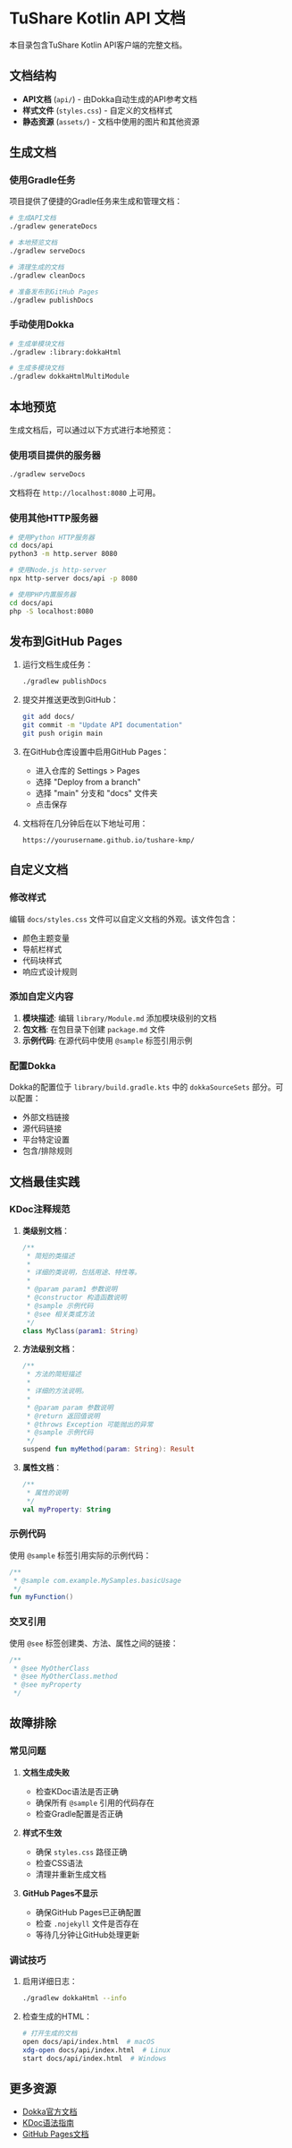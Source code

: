 # TuShare Kotlin API 文档

本目录包含TuShare Kotlin API客户端的完整文档。

## 文档结构

- **API文档** (`api/`) - 由Dokka自动生成的API参考文档
- **样式文件** (`styles.css`) - 自定义的文档样式
- **静态资源** (`assets/`) - 文档中使用的图片和其他资源

## 生成文档

### 使用Gradle任务

项目提供了便捷的Gradle任务来生成和管理文档：

```bash
# 生成API文档
./gradlew generateDocs

# 本地预览文档
./gradlew serveDocs

# 清理生成的文档
./gradlew cleanDocs

# 准备发布到GitHub Pages
./gradlew publishDocs
```

### 手动使用Dokka

```bash
# 生成单模块文档
./gradlew :library:dokkaHtml

# 生成多模块文档
./gradlew dokkaHtmlMultiModule
```

## 本地预览

生成文档后，可以通过以下方式进行本地预览：

### 使用项目提供的服务器

```bash
./gradlew serveDocs
```

文档将在 `http://localhost:8080` 上可用。

### 使用其他HTTP服务器

```bash
# 使用Python HTTP服务器
cd docs/api
python3 -m http.server 8080

# 使用Node.js http-server
npx http-server docs/api -p 8080

# 使用PHP内置服务器
cd docs/api
php -S localhost:8080
```

## 发布到GitHub Pages

1. 运行文档生成任务：
   ```bash
   ./gradlew publishDocs
   ```

2. 提交并推送更改到GitHub：
   ```bash
   git add docs/
   git commit -m "Update API documentation"
   git push origin main
   ```

3. 在GitHub仓库设置中启用GitHub Pages：
   - 进入仓库的 Settings > Pages
   - 选择 "Deploy from a branch"
   - 选择 "main" 分支和 "docs" 文件夹
   - 点击保存

4. 文档将在几分钟后在以下地址可用：
   ```
   https://yourusername.github.io/tushare-kmp/
   ```

## 自定义文档

### 修改样式

编辑 `docs/styles.css` 文件可以自定义文档的外观。该文件包含：

- 颜色主题变量
- 导航栏样式
- 代码块样式
- 响应式设计规则

### 添加自定义内容

1. **模块描述**: 编辑 `library/Module.md` 添加模块级别的文档
2. **包文档**: 在包目录下创建 `package.md` 文件
3. **示例代码**: 在源代码中使用 `@sample` 标签引用示例

### 配置Dokka

Dokka的配置位于 `library/build.gradle.kts` 中的 `dokkaSourceSets` 部分。可以配置：

- 外部文档链接
- 源代码链接
- 平台特定设置
- 包含/排除规则

## 文档最佳实践

### KDoc注释规范

1. **类级别文档**：
   ```kotlin
   /**
    * 简短的类描述
    * 
    * 详细的类说明，包括用途、特性等。
    * 
    * @param param1 参数说明
    * @constructor 构造函数说明
    * @sample 示例代码
    * @see 相关类或方法
    */
   class MyClass(param1: String)
   ```

2. **方法级别文档**：
   ```kotlin
   /**
    * 方法的简短描述
    * 
    * 详细的方法说明。
    * 
    * @param param 参数说明
    * @return 返回值说明
    * @throws Exception 可能抛出的异常
    * @sample 示例代码
    */
   suspend fun myMethod(param: String): Result
   ```

3. **属性文档**：
   ```kotlin
   /**
    * 属性的说明
    */
   val myProperty: String
   ```

### 示例代码

使用 `@sample` 标签引用实际的示例代码：

```kotlin
/**
 * @sample com.example.MySamples.basicUsage
 */
fun myFunction()
```

### 交叉引用

使用 `@see` 标签创建类、方法、属性之间的链接：

```kotlin
/**
 * @see MyOtherClass
 * @see MyOtherClass.method
 * @see myProperty
 */
```

## 故障排除

### 常见问题

1. **文档生成失败**
   - 检查KDoc语法是否正确
   - 确保所有 `@sample` 引用的代码存在
   - 检查Gradle配置是否正确

2. **样式不生效**
   - 确保 `styles.css` 路径正确
   - 检查CSS语法
   - 清理并重新生成文档

3. **GitHub Pages不显示**
   - 确保GitHub Pages已正确配置
   - 检查 `.nojekyll` 文件是否存在
   - 等待几分钟让GitHub处理更新

### 调试技巧

1. 启用详细日志：
   ```bash
   ./gradlew dokkaHtml --info
   ```

2. 检查生成的HTML：
   ```bash
   # 打开生成的文档
   open docs/api/index.html  # macOS
   xdg-open docs/api/index.html  # Linux
   start docs/api/index.html  # Windows
   ```

## 更多资源

- [Dokka官方文档](https://kotlinlang.org/docs/dokka-introduction.html)
- [KDoc语法指南](https://kotlinlang.org/docs/kotlin-doc.html)
- [GitHub Pages文档](https://docs.github.com/en/pages)